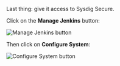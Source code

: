Last thing: give it access to Sysdig Secure.

Click on the **Manage Jenkins** button:

![Manage Jenkins button](/sysdig/courses/secure/secure-image-scanning-and-ci-cd/assets/image12.png)

Then click on **Configure System**:

![Configure System button](/sysdig/courses/secure/secure-image-scanning-and-ci-cd/assets/image13.png)